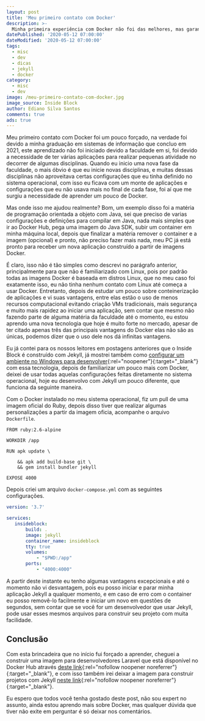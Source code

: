 ```yaml
---
layout: post
title: 'Meu primeiro contato com Docker'
description: >-
  Minha primeira experiência com Docker não foi das melhores, mas garanto que valeu muito o tempo para aprender esta tecnologia.
datePublished: '2020-05-12 07:00:00'
dateModified: '2020-05-12 07:00:00'
tags:
  - misc
  - dev
  - dicas
  - jekyll
  - docker
category:
  - misc
  - dev
image: /meu-primeiro-contato-com-docker.jpg
image_source: Inside Block
author: Ediano Silva Santos
comments: true
ads: true
---
```


Meu primeiro contato com Docker foi um pouco forçado, na verdade foi devido a minha graduação em sistemas de informação que concluo em 2021, este aprendizado não foi iniciado devido a faculdade em si, foi devido a necessidade de ter várias aplicações para realizar pequenas atividade no decorrer de algumas disciplinas. Quando eu inicio uma nova fase da faculdade, o mais óbvio é que eu inicie novas disciplinas, e muitas dessas disciplinas não aproveitava certas configurações que eu tinha definido no sistema operacional, com isso eu ficava com um monte de aplicações e configurações que eu não usava mais no final de cada fase, foi aí que me surgiu a necessidade de aprender um pouco de Docker.

Mas onde isso me ajudou realmente? Bom, um exemplo disso foi a matéria de programação orientada a objeto com Java, sei que preciso de varias configurações e definições para compilar em Java, nada mais simples que ir ao Docker Hub, pega uma imagem do Java SDK, subir um container em minha máquina local, depois que finalizar a matéria remover o container e a imagem (opcional) e pronto, não preciso fazer mais nada, meu PC já está pronto para receber um nova aplicação construído a partir de imagens Docker.

É claro, isso não é tão simples como descrevi no parágrafo anterior, principalmente para que não é familiarizado com Linux, pois por padrão todas as imagens Docker é baseada em distros Linux, que no meu caso foi exatamente isso, eu não tinha nenhum contato com Linux até começa a usar Docker. Entretanto, depois de estudar um pouco sobre conteinerização de aplicações e vi suas vantagens, entre elas estão o uso de menos recursos computacional evitando criação VMs tradicionais, mais segurança e muito mais rapidez ao iniciar uma aplicação, sem contar que mesmo não fazendo parte de alguma matéria da faculdade até o momento, eu estou aprendo uma nova tecnologia que hoje é muito forte no mercado, apesar de ter citado apenas três das principais vantagens do Docker elas não são as únicas, podemos dizer que o uso dele nos dá infinitas vantagens.

Eu já contei para os nossos leitores em postagens anteriores que o Inside Block é construído com Jekyll, já mostrei também como [configurar um ambiente no Windows para desenvolver](https://insideblock.com/blog/instalando-o-jekyll-via-bash-no-windows-10/){:rel="noopener"}{:target="_blank"} com essa tecnologia, depois de familiarizar um pouco mais com Docker, deixei de usar todas aquelas configurações feitas diretamente no sistema operacional, hoje eu desenvolvo com Jekyll um pouco diferente, que funciona da seguinte maneira.

Com o Docker instalado no meu sistema operacional, fiz um pull de uma imagem oficial do Ruby, depois disso tiver que realizar algumas personalizações a partir da imagem oficia, acompanhe o arquivo `Dockerfile`.

```docker
FROM ruby:2.6-alpine

WORKDIR /app

RUN apk update \

    && apk add build-base git \
    && gem install bundler jekyll

EXPOSE 4000
```

Depois criei um arquivo `docker-compose.yml` com as seguintes configurações.

```yml
version: '3.7'

services:
   insideblock:
       build: .
       image: jekyll
       container_name: insideblock
       tty: true
       volumes:
           - "$PWD:/app"
       ports:
           - "4000:4000"
```

A partir deste instante eu tenho algumas vantagens excepcionais e até o momento não vi desvantagem, pois eu posso iniciar e parar minha aplicação Jekyll a qualquer momento, e em caso de erro com o container eu posso removê-lo facilmente e iniciar um novo em questões de segundos, sem contar que se você for um desenvolvedor que usar Jekyll, pode usar esses mesmos arquivos para construir seu projeto com muita facilidade.

## Conclusão

Com esta brincadeira que no início fui forçado a aprender, cheguei a construir uma imagem para desenvolvedores Laravel que está disponível no Docker Hub através [deste link](https://hub.docker.com/r/ediano/laravel){:rel="nofollow noopener noreferrer"}{:target="_blank"}, e com isso também irei deixar a imagem para construir projetos com Jekyll [neste link](https://hub.docker.com/r/ediano/jekyll){:rel="nofollow noopener noreferrer"}{:target="_blank"}.

Eu espero que todos você tenha gostado deste post, não sou expert no assunto, ainda estou aprendo mais sobre Docker, mas qualquer dúvida que tiver não exite em perguntar é só deixar nos comentários.
